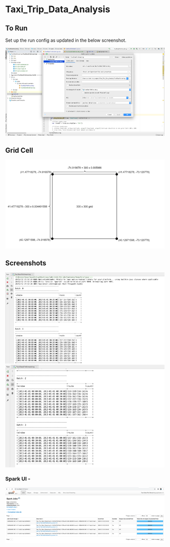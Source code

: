 # Taxi_Trip_Data_Analysis

## To Run

Set up the run config as updated in the below screenshot.

<img src="images/run_config.png">

## Grid Cell 
<img src="images/grid_cell.png">

## Screenshots

<img src="images/screen_1.png">

<img src="images/screen_2.png">

### Spark UI -

<img src="images/screen_3.png">



